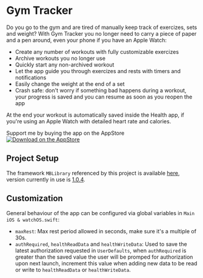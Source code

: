 # Gym Tracker
Do you go to the gym and are tired of manually keep track of exercizes, sets and weight? With Gym Tracker you no longer need to carry a piece of paper and a pen around, even your phone if you have an Apple Watch:
- Create any number of workouts with fully customizable exercizes
- Archive workouts you no longer use
- Quickly start any non-archived workout
- Let the app guide you through exercizes and rests with timers and notifications
- Easily change the weight at the end of a set
- Crash safe: don't worry if something bad happens during a workout, your progress is saved and you can resume as soon as you reopen the app

At the end your workout is automatically saved inside the Health app, if you're using an Apple Watch with detailed heart rate and calories.

Support me by buying the app on the AppStore<br>
[![Download on the AppStore](http://www.marcoboschi.altervista.org/img/app_store_en.svg)](https://itunes.apple.com/us/app/gym-tracker-gym-workout-tracker/id1224155362?ls=1&mt=8)

## Project Setup
The framework `MBLibrary` referenced by this project is available [here](https://github.com/piscoTech/MBLibrary), version currently in use is [1.0.4](https://github.com/piscoTech/MBLibrary/releases/tag/v1.0.4(5)).

## Customization
General behaviour of the app can be configured via global variables in `Main iOS & watchOS.swift`:

* `maxRest`: Max rest period allowed in seconds, make sure it's a multiple of 30s.
* `authRequired`, `healthReadData` and `healthWriteData`: Used to save the latest authorization requested in `UserDefaults`, when `authRequired` is greater than the saved value the user will be promped for authorization upon next launch, increment this value when adding new data to be read or write to `healthReadData` or `healthWriteData`.
